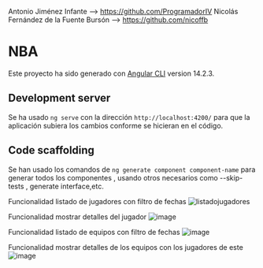 Antonio Jiménez Infante  --> https://github.com/ProgramadorIV
Nicolás Fernández de la Fuente Bursón --> https://github.com/nicoffb


# NBA

Este proyecto ha sido generado con [Angular CLI](https://github.com/angular/angular-cli) version 14.2.3.

## Development server

Se ha usado `ng serve` con la dirección `http://localhost:4200/` para que la aplicación subiera los cambios conforme se hicieran en el código.

## Code scaffolding

Se han usado los comandos de  `ng generate component component-name` para generar todos los componentes , usando otros necesarios como --skip-tests , generate interface,etc.


Funcionalidad listado de jugadores con filtro de fechas 
![listadojugadores](https://user-images.githubusercontent.com/93126337/198024844-30ee8442-9b33-4be1-9043-7ab43bb39f71.PNG)

Funcionalidad mostrar detalles del jugador 
![image](https://user-images.githubusercontent.com/93126337/198025565-9896e596-c94a-49bf-8387-ad709970edaa.png)


Funcionalidad listado de equipos con filtro de fechas
![image](https://user-images.githubusercontent.com/93126337/198025089-091c06c7-5780-4d32-902c-69390a796e67.png)

Funcionalidad mostrar detalles de los equipos con los jugadores de este
![image](https://user-images.githubusercontent.com/93126337/198025408-8765e428-603c-4c82-933c-1b27610dabda.png)

